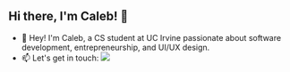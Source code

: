 ## Hi there, I'm Caleb! 👋

- 🌲 Hey! I'm Caleb, a CS student at UC Irvine passionate about software development, entrepreneurship, and UI/UX design.
- 📫 Let's get in touch: <img src="{(https://img.shields.io/badge/LinkedIn-0077B5?style=for-the-badge&logo=linkedin&logoColor=white)}" />

